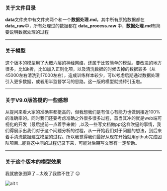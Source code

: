 ### 关于文件目录

**data**文件夹中有文件夹两个和一个**数据处理.md**，其中所有原始数据都在 **data_raw**中，所有处理过的数据都在 **data_process.raw** 中，**数据处理.md**有简要说明数据处理的过程

---

### 关于模型

这个版本的模型用了大概六层的神经网络，还属于比较简单的模型。要改进的地方很多，比如k折，比如加入正则化项，以及清洗数据的时候去掉的数据较多（从45000左右清洗到17000左右），造成训练样本较少，可以考虑后期通过数据处理引入更多数据，或者用半监督学习的思路。这一版的模型就抛砖引玉啦。

---

### 关于V9.0版答疑的一些感想

从提问来看大家的准确率都挺高的，但我想我们是有信心有能力也做到接近100%的准确率的。同时我们还要考虑准确之外很多很多过程，首当其冲的就是web端可视化的开发（最后提前一点着手来做）,以及一些写文档做ppt这样吹逼的事情，我们得展示出我们对于这个问题分析的过程，从一开始我们对于问题的想法，到后来着手清洗数据建立模型的过程。所以我觉得我们最好从现在开始就用github完成团队项目...能将这中间的过程记录下来，可能对后期写文案有一定帮助。

---

### 关于这个版本的模型效果

我就放张图算了...太晚了我熬不住了 :pensive:

![alt t](C:\Users\轩上网的地方\Desktop\服创大赛\fcds\result.svg "result")